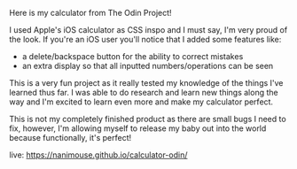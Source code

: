 Here is my calculator from The Odin Project!

I used Apple's iOS calculator as CSS inspo and I must say, I'm very proud of the look. If you're an iOS user you'll notice that I added some features like:

- a delete/backspace button for the ability to correct mistakes
- an extra display so that all inputted numbers/operations can be seen

This is a very fun project as it really tested my knowledge of the things I've learned thus far. I was able to do research and learn new things along the way and I'm excited to learn even more and make my calculator perfect.

This is not my completely finished product as there are small bugs I need to fix, however, I'm allowing myself to release my baby out into the world because functionally, it's perfect!

live: https://nanimouse.github.io/calculator-odin/
